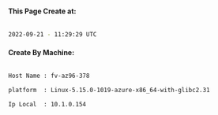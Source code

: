 
   
#### This Page Create at:

```bash

2022-09-21 - 11:29:29 UTC

```

#### Create By Machine:

```bash

Host Name : fv-az96-378

platform  : Linux-5.15.0-1019-azure-x86_64-with-glibc2.31

Ip Local  : 10.1.0.154

```

